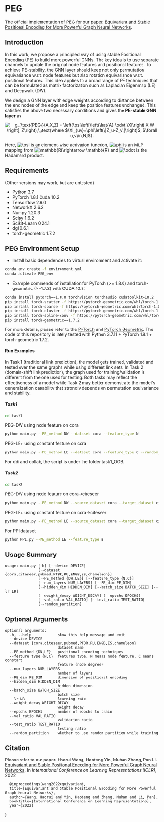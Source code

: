 # PEG
The official implementation of PEG for our paper: [Equivariant and Stable Positional Encoding for More Powerful Graph Neural Networks](https://openreview.net/pdf?id=e95i1IHcWj).

## Introduction
In this work, we propose a principled way of using stable Positional Encoding (PE) to build more powerful GNNs. The key idea is to use separate channels to update the original node features and positional features. To achieve PE-stability, the GNN layer should keep not only permutation equivariance w.r.t. node features but also rotation equivariance w.r.t. positional features. This idea applies to a broad range of PE techniques that can be formulated as matrix factorization such as Laplacian Eigenmap (LE) and Deepwalk (DW).

We design a GNN layer with edge weights according to distance between the end nodes of the edge and keep the position features unchanged. This satisfies the above two necessary conditions and gives the **PE-stable GNN layer** as

<p align="center">
  <img src="https://latex.codecogs.com/svg.image?g_{\text{PEG}}(A,X,Z)&space;=&space;\left(\psi\left[\left(\hat{A}&space;\odot&space;\Xi\right)&space;X&space;W&space;\right],&space;Z\right),\,\text{where&space;$\Xi_{uv}=\phi\left(\|Z_u-Z_v\|\right)$,&space;$\forall&space;u,v\in[N]$}." title="g_{\text{PEG}}(A,X,Z) = \left(\psi\left[\left(\hat{A} \odot \Xi\right) X W \right], Z\right),\,\text{where $\Xi_{uv}=\phi\left(\|Z_u-Z_v\|\right)$, $\forall u,v\in[N]$}." />
</p>

Here, <img src="https://latex.codecogs.com/svg.image?\psi" title="\psi" /> is an element-wise activation function, <img src="https://latex.codecogs.com/svg.image?\phi" title="\phi" /> is an MLP mapping from <img src="https://latex.codecogs.com/svg.image?\mathbb{R}\rightarrow&space;\mathbb{R}" title="\mathbb{R}\rightarrow \mathbb{R}" /> and <img src="https://latex.codecogs.com/svg.image?\odot" title="\odot" /> is the Hadamard product.

## Requirements ##
(Other versions may work, but are untested)
* Python 3.7
* PyTorch 1.8.1 Cuda 10.2
* Tensorflow 2.6.0
* NetworkX 2.6.2
* Numpy 1.20.3
* Scipy 1.6.2
* Scikit-Learn 0.24.1
* dgl 0.6.1
* torch-geometric 1.7.2

## PEG Environment Setup ##
- Install basic dependencies to virtual environment and activate it: 
```bash
conda env create -f environment.yml
conda activate PEG_env
```

- Example commends of installation for PyTorch (>= 1.8.0) and torch-geometric (>=1.7.2) with CUDA 10.2:
```bash
conda install pytorch==1.8.0 torchvision torchaudio cudatoolkit=10.2
pip install torch-scatter -f https://pytorch-geometric.com/whl/torch-1.8.0+cu102.html
pip install torch-sparse -f https://pytorch-geometric.com/whl/torch-1.8.0+cu102.html
pip install torch-cluster -f https://pytorch-geometric.com/whl/torch-1.8.0+cu102.html
pip install torch-spline-conv -f https://pytorch-geometric.com/whl/torch-1.8.0+cu102.html
pip install torch-geometric==1.7.2
```
For more details, please refer to the [PyTorch](https://pytorch.org/) and [PyTorch Geometric](https://pytorch-geometric.readthedocs.io/en/1.6.3/notes/installation.html). The code of this repository is lately tested with Python 3.7.11 + PyTorch 1.8.1 + torch-geometric 1.7.2.

#### Run Examples
In Task 1 (traditional link prediction), the model gets trained, validated and tested over the same graphs while using different link sets. In Task 2 (domain-shift link prediction), the graph used for training/validation is different from the one used for testing. Both tasks may reflect the effectiveness of a model while Task 2 may better demonstrate the model's generalization capability that strongly depends on permutation equivariance and stability.
##### Task1
```bash
cd task1
```
PEG-DW using node feature on cora
```bash
python main.py --PE_method DW --dataset cora --feature_type N
```
PEG-LE+ using constant feature on cora
```bash
python main.py --PE_method LE --dataset cora --feature_type C --random_partition
```

For ddi and collab, the script is under the folder task1_OGB.

##### Task2
```bash
cd task2
```
PEG-DW using node feature on cora->citeseer
```bash
python main.py --PE_method DW --source_dataset cora --target_dataset citeseer --feature_type N
```
PEG-LE+ using constant feature on cora->citeseer
```bash
python main.py --PE_method LE --source_dataset cora --target_dataset citeseer --feature_type C --random_partition
```
For PPI dataset
```bash
python PPI.py --PE_method LE --feature_type N
```
## Usage Summary
```
usage: main.py [-h] [--device DEVICE]
               [--dataset {cora,citeseer,pubmed,PTBR,RU,ENGB,ES,chameleon}]
               [--PE_method {DW,LE}] [--feature_type {N,C}]
               [--num_layers NUM_LAYERS] [--PE_dim PE_DIM]
               [--hidden_dim HIDDEN_DIM] [--batch_size BATCH_SIZE] [--lr LR]
               [--weight_decay WEIGHT_DECAY] [--epochs EPOCHS]
               [--val_ratio VAL_RATIO] [--test_ratio TEST_RATIO]
               [--random_partition]

```

## Optional Arguments
```
optional arguments:
  -h, --help            show this help message and exit
  --device DEVICE
  --dataset {cora,citeseer,pubmed,PTBR,RU,ENGB,ES,chameleon}
                        dataset name
  --PE_method {DW,LE}   positional encoding techniques
  --feature_type {N,C}  features type, N means node feature, C means constant
                        feature (node degree)
  --num_layers NUM_LAYERS
                        number of layers
  --PE_dim PE_DIM       dimension of positional encoding
  --hidden_dim HIDDEN_DIM
                        hidden dimension
  --batch_size BATCH_SIZE
                        batch size
  --lr LR               learning rate
  --weight_decay WEIGHT_DECAY
                        weight decay
  --epochs EPOCHS       number of epochs to train
  --val_ratio VAL_RATIO
                        validation ratio
  --test_ratio TEST_RATIO
                        testing ratio
  --random_partition    whether to use random partition while training
```

## Citation
Please refer to our paper. Haorui Wang, Haoteng Yin, Muhan Zhang, Pan Li. [Equivariant and Stable Positional Encoding for More Powerful Graph Neural Networks](https://openreview.net/pdf?id=e95i1IHcWj). In *International Conference on Learning Representations (ICLR)*, 2022

```
  @inproceedings{wang2022equivariant,
  title={Equivariant and Stable Positional Encoding for More Powerful Graph Neural Networks},
  author={Wang, Haorui and Yin, Haoteng and Zhang, Muhan and Li, Pan},
  booktitle={International Conference on Learning Representations},
  year={2022}
```
}
